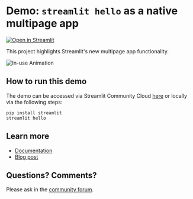 # Demo: `streamlit hello` as a native multipage app

[![Open in Streamlit](https://static.streamlit.io/badges/streamlit_badge_black_white.svg)](https://share.streamlit.io/streamlit/docs/main/python/api-examples-source/mpa-hello/Hello.py)

This project highlights Streamlit's new multipage app functionality. 

![In-use Animation](https://github.com/streamlit/hello/blob/main/mpa-hero.gif?raw=true "In-use Animation")


## How to run this demo
The demo can be accessed via Streamlit Community Cloud [here](https://share.streamlit.io/streamlit/docs/main/python/api-examples-source/mpa-hello/Hello.py) or locally via the following steps:

```
pip install streamlit
streamlit hello
```

## Learn more 

- [Documentation](https://docs.streamlit.io/library/get-started/multipage-apps)
- [Blog post](https://blog.streamlit.io/introducing-multipage-apps/)

## Questions? Comments?

Please ask in the [community forum](https://discuss.streamlit.io).
